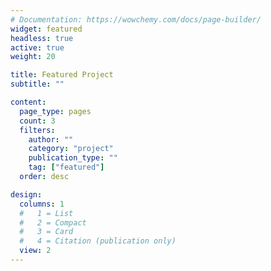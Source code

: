 ```yaml
---
# Documentation: https://wowchemy.com/docs/page-builder/
widget: featured
headless: true
active: true
weight: 20

title: Featured Project
subtitle: ""

content:
  page_type: pages
  count: 3
  filters:
    author: ""
    category: "project"
    publication_type: ""
    tag: ["featured"]
  order: desc

design:
  columns: 1
  #   1 = List
  #   2 = Compact
  #   3 = Card
  #   4 = Citation (publication only)
  view: 2
---
```

